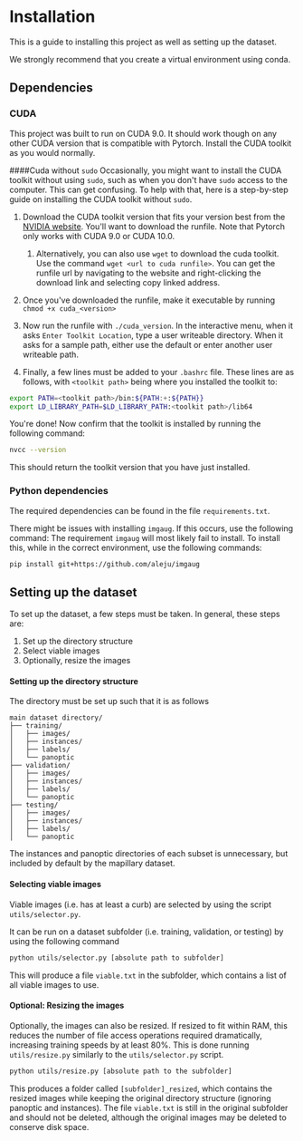 # Installation
This is a guide to installing this project as well as setting up the dataset.

We strongly recommend that you create a virtual environment using conda.

## Dependencies
### CUDA
This project was built to run on CUDA 9.0. It should work though on any other CUDA version that is compatible with Pytorch.
Install the CUDA toolkit as you would normally.

####Cuda without `sudo`
Occasionally, you might want to install the CUDA toolkit without using `sudo`, such as when you don't have `sudo` access to the computer.
This can get confusing. To help with that, here is a step-by-step guide on installing the CUDA toolkit without `sudo`.

1. Download the CUDA toolkit version that fits your version best from the [NVIDIA website](https://www.developer.nvidia.com/cuda-downloads).
You'll want to download the runfile.
Note that Pytorch only works with CUDA 9.0 or CUDA 10.0.
    
    1. Alternatively, you can also use `wget` to download the cuda toolkit.
    Use the command `wget <url to cuda runfile>`.
    You can get the runfile url by navigating to the website and right-clicking the download link and selecting copy linked address.

2. Once you've downloaded the runfile, make it executable by running `chmod +x cuda_<version>`

3. Now run the runfile with `./cuda_version`. 
In the interactive menu, when it asks `Enter Toolkit Location`, type a user writeable directory.
When it asks for a sample path, either use the default or enter another user writeable path.

4. Finally, a few lines must be added to your `.bashrc` file.
These lines are as follows, with `<toolkit path>` being where you installed the toolkit to:

```bash
export PATH=<toolkit path>/bin:${PATH:+:${PATH}}
export LD_LIBRARY_PATH=$LD_LIBRARY_PATH:<toolkit path>/lib64
```

You're done! Now confirm that the toolkit is installed by running the following command:
```bash
nvcc --version
```
This should return the toolkit version that you have just installed.

### Python dependencies
The required dependencies can be found in the file `requirements.txt`.

There might be issues with installing `imgaug`.
If this occurs, use the following command:
The requirement `imgaug` will most likely fail to install. To install this, while in the correct environment, use the following commands:
```bash
pip install git+https://github.com/aleju/imgaug
```

## Setting up the dataset
To set up the dataset, a few steps must be taken.
In general, these steps are:
1. Set up the directory structure
2. Select viable images
3. Optionally, resize the images

#### Setting up the directory structure
The directory must be set up such that it is as follows
```
main dataset directory/
├── training/
│   ├── images/
│   ├── instances/
│   ├── labels/
│   └── panoptic
├── validation/
│   ├── images/
│   ├── instances/
│   ├── labels/
│   └── panoptic
├── testing/
│   ├── images/
│   ├── instances/
│   ├── labels/
│   └── panoptic
```
The instances and panoptic directories of each subset is unnecessary, but included by default by the mapillary dataset.

#### Selecting viable images
Viable images (i.e. has at least a curb) are selected by using the script `utils/selector.py`.

It can be run on a dataset subfolder (i.e. training, validation, or testing) by using the following command
```bash
python utils/selector.py [absolute path to subfolder]
```
This will produce a file `viable.txt` in the subfolder, which contains a list of all viable images to use.

#### Optional: Resizing the images
Optionally, the images can also be resized.
If resized to fit within RAM, this reduces the number of file access operations required dramatically, increasing training speeds by at least 80%.
This is done running `utils/resize.py` similarly to the `utils/selector.py` script.
```bash
python utils/resize.py [absolute path to the subfolder]
``` 
This produces a folder called `[subfolder]_resized`, which contains the resized images while keeping the original directory structure (ignoring panoptic and instances).
The file `viable.txt` is still in the original subfolder and should not be deleted, although the original images may be deleted to conserve disk space.

